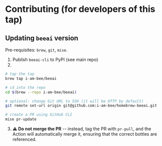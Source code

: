 # Contributing (for developers of this tap)

## Updating `beeai` version

Pre-requisites: `brew`, `git`, `mise`.

1. Publish `beeai-cli` to PyPI (see main repo)
2.
```bash
# tap the tap
brew tap i-am-bee/beeai

# cd into the repo
cd $(brew --repo i-am-bee/beeai)

# optional: change Git URL to SSH (it will be HTTP by default)
git remote set-url origin git@github.com:i-am-bee/homebrew-beeai.git

# create a PR using GitHub CLI
mise pr-update
```
3. **⚠️ Do not merge the PR** -- instead, tag the PR with `pr-pull`, and the Action will automatically merge it, ensuring that the correct bottles are referenced.
